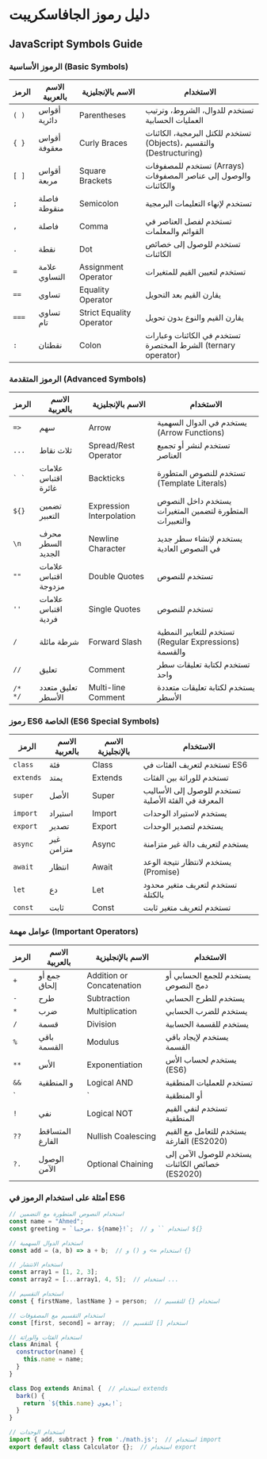 # دليل رموز الجافاسكريبت
## JavaScript Symbols Guide

### الرموز الأساسية (Basic Symbols)

| الرمز | الاسم بالعربية | الاسم بالإنجليزية | الاستخدام |
|------|---------------|------------------|---------|
| `( )` | أقواس دائرية | Parentheses | تستخدم للدوال، الشروط، وترتيب العمليات الحسابية |
| `{ }` | أقواس معقوفة | Curly Braces | تستخدم للكتل البرمجية، الكائنات (Objects)، والتقسيم (Destructuring) |
| `[ ]` | أقواس مربعة | Square Brackets | تستخدم للمصفوفات (Arrays) والوصول إلى عناصر المصفوفات والكائنات |
| `;` | فاصلة منقوطة | Semicolon | تستخدم لإنهاء التعليمات البرمجية |
| `,` | فاصلة | Comma | تستخدم لفصل العناصر في القوائم والمعلمات |
| `.` | نقطة | Dot | تستخدم للوصول إلى خصائص الكائنات |
| `=` | علامة التساوي | Assignment Operator | تستخدم لتعيين القيم للمتغيرات |
| `==` | تساوي | Equality Operator | يقارن القيم بعد التحويل |
| `===` | تساوي تام | Strict Equality Operator | يقارن القيم والنوع بدون تحويل |
| `:` | نقطتان | Colon | تستخدم في الكائنات وعبارات الشرط المختصرة (ternary operator) |

### الرموز المتقدمة (Advanced Symbols)

| الرمز | الاسم بالعربية | الاسم بالإنجليزية | الاستخدام |
|------|---------------|------------------|---------|
| `=>` | سهم | Arrow | يستخدم في الدوال السهمية (Arrow Functions) |
| `...` | ثلاث نقاط | Spread/Rest Operator | تستخدم لنشر أو تجميع العناصر |
| `` ` ` `` | علامات اقتباس غائرة | Backticks | تستخدم للنصوص المتطورة (Template Literals) |
| `${}` | تضمين التعبير | Expression Interpolation | يستخدم داخل النصوص المتطورة لتضمين المتغيرات والتعبيرات |
| `\n` | محرف السطر الجديد | Newline Character | يستخدم لإنشاء سطر جديد في النصوص العادية |
| `""` | علامات اقتباس مزدوجة | Double Quotes | تستخدم للنصوص |
| `''` | علامات اقتباس فردية | Single Quotes | تستخدم للنصوص |
| `/` | شرطة مائلة | Forward Slash | تستخدم للتعابير النمطية (Regular Expressions) والقسمة |
| `//` | تعليق | Comment | تستخدم لكتابة تعليقات سطر واحد |
| `/* */` | تعليق متعدد الأسطر | Multi-line Comment | يستخدم لكتابة تعليقات متعددة الأسطر |

### رموز ES6 الخاصة (ES6 Special Symbols)

| الرمز | الاسم بالعربية | الاسم بالإنجليزية | الاستخدام |
|------|---------------|------------------|---------|
| `class` | فئة | Class | تستخدم لتعريف الفئات في ES6 |
| `extends` | يمتد | Extends | تستخدم للوراثة بين الفئات |
| `super` | الأصل | Super | تستخدم للوصول إلى الأساليب المعرفة في الفئة الأصلية |
| `import` | استيراد | Import | يستخدم لاستيراد الوحدات |
| `export` | تصدير | Export | يستخدم لتصدير الوحدات |
| `async` | غير متزامن | Async | يستخدم لتعريف دالة غير متزامنة |
| `await` | انتظار | Await | يستخدم لانتظار نتيجة الوعد (Promise) |
| `let` | دع | Let | تستخدم لتعريف متغير محدود بالكتلة |
| `const` | ثابت | Const | تستخدم لتعريف متغير ثابت |

### عوامل مهمة (Important Operators)

| الرمز | الاسم بالعربية | الاسم بالإنجليزية | الاستخدام |
|------|---------------|------------------|---------|
| `+` | جمع أو إلحاق | Addition or Concatenation | يستخدم للجمع الحسابي أو دمج النصوص |
| `-` | طرح | Subtraction | يستخدم للطرح الحسابي |
| `*` | ضرب | Multiplication | يستخدم للضرب الحسابي |
| `/` | قسمة | Division | يستخدم للقسمة الحسابية |
| `%` | باقي القسمة | Modulus | يستخدم لإيجاد باقي القسمة |
| `**` | الأس | Exponentiation | يستخدم لحساب الأس (ES6) |
| `&&` | و المنطقية | Logical AND | تستخدم للعمليات المنطقية |
| `||` | أو المنطقية | Logical OR | تستخدم للعمليات المنطقية |
| `!` | نفي | Logical NOT | تستخدم لنفي القيم المنطقية |
| `??` | المتساقط الفارغ | Nullish Coalescing | يستخدم للتعامل مع القيم الفارغة (ES2020) |
| `?.` | الوصول الآمن | Optional Chaining | يستخدم للوصول الآمن إلى خصائص الكائنات (ES2020) |

### أمثلة على استخدام الرموز في ES6

```javascript
// استخدام النصوص المتطورة مع التضمين
const name = "Ahmed";
const greeting = `مرحبا، ${name}!`;  // استخدام `` و ${}

// استخدام الدوال السهمية
const add = (a, b) => a + b;  // استخدام => و () و {}

// استخدام الانتشار
const array1 = [1, 2, 3];
const array2 = [...array1, 4, 5];  // استخدام ...

// استخدام التقسيم
const { firstName, lastName } = person;  // استخدام {} للتقسيم

// استخدام التقسيم مع المصفوفات
const [first, second] = array;  // استخدام [] للتقسيم

// استخدام الفئات والوراثة
class Animal {
  constructor(name) {
    this.name = name;
  }
}

class Dog extends Animal {  // استخدام extends
  bark() {
    return `${this.name} يعوي!`;
  }
}

// استخدام الوحدات
import { add, subtract } from './math.js';  // استخدام import
export default class Calculator {};  // استخدام export
```
